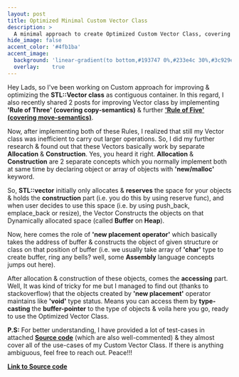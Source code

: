 ```yaml
---
layout: post
title: Optimized Minimal Custom Vector Class
description: >
  A minimal approach to create Optimized Custom Vector Class, covering 'Rule of Five' & implementing the concept of 'Mapping Objects on Dynamically Allocated Buffer'.
hide_image: false
accent_color: '#4fb1ba'
accent_image:
  background: 'linear-gradient(to bottom,#193747 0%,#233e4c 30%,#3c929e 50%,#d5d5d4 70%,#cdccc8 100%)'
  overlay:    true
---
```


Hey Lads, so I've been working on Custom approach for improving & optimizing the **STL::Vector class** as contiguous container. In this regard, I also recently shared 2 posts  for improving Vector class by implementing **'Rule of Three' (covering copy-semantics)** & further [**'Rule of Five' (covering move-semantics)**](https://www.internalpointers.com/post/c-rvalue-references-and-move-semantics-beginners).

Now, after implementing both of these Rules, I realized that still my Vector class was inefficient to carry out larger operations. So, I did my further research & found out that these Vectors basically work by separate **Allocation** & **Construction**. Yes, you heard it right. **Allocation** & **Construction** are 2 separate concepts which you normally implement both at same time by declaring object or array of objects with **'new/malloc'** keyword.

So, **STL::vector** initially only allocates & **reserves** the space for your objects & holds the **construction** part (i.e. you do this by using reserve func), and when user decides to use this space (i.e. by using push_back, emplace_back or resize), the Vector Constructs the objects on that Dynamically allocated space (called **Buffer** on **Heap**).

Now, here comes the role of **'new placement operator'** which basically takes the address of buffer & constructs the object of given structure or class on that position of buffer (i.e. we usually take array of **'char'** type to create buffer, ring any bells? well, some **Assembly** language concepts jumps out here).

After allocation & construction of these objects, comes the **accessing** part. Well, It was kind of tricky for me but I managed to find out (thanks to stackoverflow) that the objects created by **'new placement'** operator maintains like **'void'** type status. Means you can access them by **type-casting** the **buffer-pointer** to the type of objects & voila here you go, ready to use the Optimized Vector Class.

**P.S:** For better understanding, I have provided a lot of test-cases in attached [**Source code**](/assets/blog_material/Improved_Vector_Class.cpp) (which are also well-commented) & they almost cover all of the use-cases of my Custom Vector Class. If there is anything ambiguous, feel free to reach out. Peace!!!

[**Link to Source code**](/assets/blog_material/Improved_Vector_Class.cpp)
